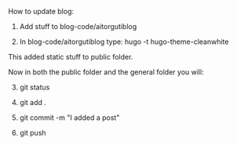 How to update blog:

1. Add stuff to blog-code/aitorgutiblog

2. In blog-code/aitorgutiblog type: hugo -t hugo-theme-cleanwhite

This added static stuff to public folder.

Now in both the public folder and the general folder you will:

3. git status

4. git add .

5. git commit -m "I added a post"

6. git push
